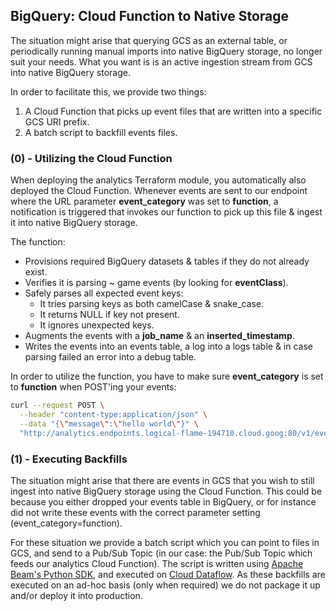 ## BigQuery: Cloud Function to Native Storage

The situation might arise that querying GCS as an external table, or periodically running manual imports into native BigQuery storage, no longer suit your needs. What you want is is an active ingestion stream from GCS into native BigQuery storage.

In order to facilitate this, we provide two things:

1. A Cloud Function that picks up event files that are written into a specific GCS URI prefix.
2. A batch script to backfill events files.

### (0) - Utilizing the Cloud Function

When deploying the analytics Terraform module, you automatically also deployed the Cloud Function. Whenever events are sent to our endpoint where the URL parameter **event_category** was set to **function**, a notification is triggered that invokes our function to pick up this file & ingest it into native BigQuery storage.

The function:

- Provisions required BigQuery datasets & tables if they do not already exist.
- Verifies it is parsing ~ game events (by looking for **eventClass**).
- Safely parses all expected event keys:
    + It tries parsing keys as both camelCase & snake_case.
    + It returns NULL if key not present.
    + It ignores unexpected keys.
- Augments the events with a **job_name** & an **inserted_timestamp**.
- Writes the events into an events table, a log into a logs table & in case parsing failed an error into a debug table.

In order to utilize the function, you have to make sure **event_category** is set to **function** when POST'ing your events:

```bash
curl --request POST \
  --header "content-type:application/json" \
  --data "{\"message\":\"hello world\"}" \
  "http://analytics.endpoints.logical-flame-194710.cloud.goog:80/v1/event?key=AIzaSyCP3Feg6_dLZ7sze9gsjhXRg7XFfPxKrl4&analytics_environment=testing&event_category=function&session_id=f58179a375290599dde17f7c6d546d78"
```

### (1) - Executing Backfills

The situation might arise that there are events in GCS that you wish to still ingest into native BigQuery storage using the Cloud Function. This could be because you either dropped your events table in BigQuery, or for instance did not write these events with the correct parameter setting (event_category=function).

For these situation we provide a batch script which you can point to files in GCS, and send to a Pub/Sub Topic (in our case: the Pub/Sub Topic which feeds our analytics Cloud Function). The script is written using [Apache Beam's Python SDK](https://beam.apache.org/documentation/sdks/python/), and executed on [Cloud Dataflow](https://cloud.google.com/dataflow/). As these backfills are executed on an ad-hoc basis (only when required) we do not package it up and/or deploy it into production.
